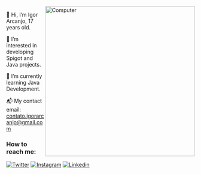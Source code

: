 <img src="https://i.imgur.com/w4FBQbg.jpeg" width="400px" align="right" alt="Computer">

👋 Hi, I’m Igor Arcanjo, 17 years old.


👀 I’m interested in developing Spigot and Java projects.


🌱 I’m currently learning Java Development.


📬 My contact email: contato.igorarcanjo@gmail.com


### How to reach me:
[![Twitter](https://img.shields.io/badge/Twitter-1DA1F2?style=for-the-badge&logo=twitter&logoColor=white)](https://twitter.com/igoorarcanjo)
[![Instagram](https://img.shields.io/badge/INSTAGRAM-E1306C?style=for-the-badge&logo=instagram&logoColor=white)](https://instagram.com/igoorarcanjo)
[![Linkedin](https://img.shields.io/badge/LINKEDIN-0e76a8?style=for-the-badge&logo=linkedin&logoColor=white)](https://www.linkedin.com/in/igor-arcanjo-50b108202/)
